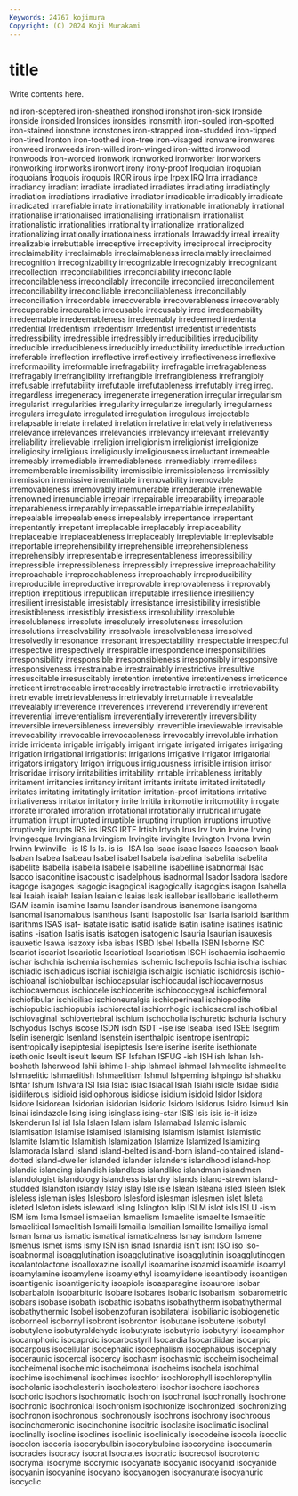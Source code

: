 ```yaml
---
Keywords: 24767 kojimura
Copyright: (C) 2024 Koji Murakami
---
```


# title

Write contents here.



nd iron-sceptered iron-sheathed ironshod ironshot iron-sick Ironside
ironside ironsided Ironsides ironsides ironsmith iron-souled iron-spotted iron-stained ironstone ironstones
iron-strapped iron-studded iron-tipped iron-tired Ironton iron-toothed iron-tree iron-visaged ironware ironwares
ironweed ironweeds iron-willed iron-winged iron-witted ironwood ironwoods iron-worded ironwork ironworked
ironworker ironworkers ironworking ironworks ironwort irony irony-proof Iroquoian iroquoian iroquoians
Iroquois iroquois IROR irous irpe Irpex IRQ Irra irradiance irradiancy
irradiant irradiate irradiated irradiates irradiating irradiatingly irradiation irradiations irradiative irradiator
irradicable irradicably irradicate irradicated irrarefiable irrate irrationability irrationable irrationably irrational
irrationalise irrationalised irrationalising irrationalism irrationalist irrationalistic irrationalities irrationality irrationalize irrationalized
irrationalizing irrationally irrationalness irrationals Irrawaddy irreal irreality irrealizable irrebuttable irreceptive
irreceptivity irreciprocal irreciprocity irreclaimability irreclaimable irreclaimableness irreclaimably irreclaimed irrecognition irrecognizability
irrecognizable irrecognizably irrecognizant irrecollection irreconcilabilities irreconcilability irreconcilable irreconcilableness irreconcilably irreconcile
irreconciled irreconcilement irreconciliability irreconciliable irreconciliableness irreconciliably irreconciliation irrecordable irrecoverable irrecoverableness
irrecoverably irrecuperable irrecurable irrecusable irrecusably irred irredeemability irredeemable irredeemableness irredeemably
irredeemed irredenta irredential Irredentism irredentism Irredentist irredentist irredentists irredressibility irredressible
irredressibly irreducibilities irreducibility irreducible irreducibleness irreducibly irreductibility irreductible irreduction irreferable
irreflection irreflective irreflectively irreflectiveness irreflexive irreformability irreformable irrefragability irrefragable irrefragableness
irrefragably irrefrangibility irrefrangible irrefrangibleness irrefrangibly irrefusable irrefutability irrefutable irrefutableness irrefutably
irreg irreg. irregardless irregeneracy irregenerate irregeneration irregular irregularism irregularist irregularities
irregularity irregularize irregularly irregularness irregulars irregulate irregulated irregulation irregulous irrejectable
irrelapsable irrelate irrelated irrelation irrelative irrelatively irrelativeness irrelevance irrelevances irrelevancies
irrelevancy irrelevant irrelevantly irreliability irrelievable irreligion irreligionism irreligionist irreligionize irreligiosity
irreligious irreligiously irreligiousness irreluctant irremeable irremeably irremediable irremediableness irremediably irremediless
irrememberable irremissibility irremissible irremissibleness irremissibly irremission irremissive irremittable irremovability irremovable
irremovableness irremovably irremunerable irrenderable irrenewable irrenowned irrenunciable irrepair irrepairable irreparability
irreparable irreparableness irreparably irrepassable irrepatriable irrepealability irrepealable irrepealableness irrepealably irrepentance
irrepentant irrepentantly irrepetant irreplacable irreplacably irreplaceability irreplaceable irreplaceableness irreplaceably irrepleviable
irreplevisable irreportable irreprehensibility irreprehensible irreprehensibleness irreprehensibly irrepresentable irrepresentableness irrepressibility irrepressible
irrepressibleness irrepressibly irrepressive irreproachability irreproachable irreproachableness irreproachably irreproducibility irreproducible irreproductive
irreprovable irreprovableness irreprovably irreption irreptitious irrepublican irreputable irresilience irresiliency irresilient
irresistable irresistably irresistance irresistibility irresistible irresistibleness irresistibly irresistless irresolubility irresoluble
irresolubleness irresolute irresolutely irresoluteness irresolution irresolutions irresolvability irresolvable irresolvableness irresolved
irresolvedly irresonance irresonant irrespectability irrespectable irrespectful irrespective irrespectively irrespirable irrespondence
irresponsibilities irresponsibility irresponsible irresponsibleness irresponsibly irresponsive irresponsiveness irrestrainable irrestrainably irrestrictive
irresultive irresuscitable irresuscitably irretention irretentive irretentiveness irreticence irreticent irretraceable irretraceably
irretractable irretractile irretrievability irretrievable irretrievableness irretrievably irreturnable irrevealable irrevealably irreverence
irreverences irreverend irreverendly irreverent irreverential irreverentialism irreverentially irreverently irreversibility irreversible
irreversibleness irreversibly irrevertible irreviewable irrevisable irrevocability irrevocable irrevocableness irrevocably irrevoluble
irrhation irride irridenta irrigable irrigably irrigant irrigate irrigated irrigates irrigating
irrigation irrigational irrigationist irrigations irrigative irrigator irrigatorial irrigators irrigatory Irrigon
irriguous irriguousness irrisible irrision irrisor Irrisoridae irrisory irritabilities irritability irritable
irritableness irritably irritament irritancies irritancy irritant irritants irritate irritated irritatedly
irritates irritating irritatingly irritation irritation-proof irritations irritative irritativeness irritator irritatory
irrite Irritila irritomotile irritomotility irrogate irrorate irrorated irroration irrotational irrotationally
irrubrical irrugate irrumation irrupt irrupted irruptible irrupting irruption irruptions irruptive
irruptively irrupts IRS irs IRSG IRTF Irtish Irtysh Irus Irv
Irvin Irvine Irving Irvingesque Irvingiana Irvingism Irvingite irvingite Irvington Irvona
Irwin Irwinn Irwinville -is IS Is Is. is is- ISA
Isa Isaac isaac Isaacs Isaacson Isaak Isaban Isabea Isabeau Isabel
isabel Isabela isabelina Isabelita isabelita isabelite Isabella isabella Isabelle Isabelline
isabelline isabnormal Isac Isacco isaconitine isacoustic isadelphous isadnormal Isador Isadora
Isadore isagoge isagoges isagogic isagogical isagogically isagogics isagon Isahella Isai
Isaiah isaiah Isaian Isaianic Isaias Isak isallobar isallobaric isallotherm ISAM
isamin isamine Isamu Isander isandrous isanemone isangoma isanomal isanomalous isanthous
Isanti isapostolic Isar Isaria isarioid isarithm isarithms ISAS isat- isatate
isatic isatid isatide isatin isatine isatines isatinic isatins -isation Isatis
isatis isatogen isatogenic Isauria Isaurian isauxesis isauxetic Isawa isazoxy isba
isbas ISBD Isbel Isbella ISBN Isborne ISC Iscariot iscariot Iscariotic
Iscariotical Iscariotism ISCH ischaemia ischaemic ischar ischchia ischemia ischemias ischemic
Ischepolis Ischia ischia ischiac ischiadic ischiadicus ischial ischialgia ischialgic ischiatic
ischidrosis ischio- ischioanal ischiobulbar ischiocapsular ischiocaudal ischiocavernosus ischiocavernous ischiocele ischiocerite
ischiococcygeal ischiofemoral ischiofibular ischioiliac ischioneuralgia ischioperineal ischiopodite ischiopubic ischiopubis ischiorectal
ischiorrhogic ischiosacral ischiotibial ischiovaginal ischiovertebral ischium ischocholia ischuretic ischuria ischury
Ischyodus Ischys iscose ISDN isdn ISDT -ise ise Iseabal ised
ISEE Isegrim Iselin isenergic Isenland Isenstein isenthalpic isentrope isentropic isentropically
isepiptesial isepiptesis Isere iserine iserite isethionate isethionic Iseult iseult Iseum
ISF Isfahan ISFUG -ish ISH ish Ishan Ish-bosheth Isherwood Ishii
ishime I-ship Ishmael ishmael Ishmaelite ishmaelite Ishmaelitic Ishmaelitish Ishmaelitism Ishmul
Ishpeming ishpingo ishshakku Ishtar Ishum Ishvara ISI Isia Isiac isiac
Isiacal Isiah Isiahi isicle Isidae isidia isidiiferous isidioid isidiophorous isidiose
isidium isidoid Isidor Isidora Isidore Isidorean Isidorian isidorian Isidoric Isidoro
Isidorus Isidro Isimud Isin Isinai isindazole Ising ising isinglass ising-star
ISIS Isis isis is-it isize Iskenderun Isl isl Isla Islaen
Islam islam Islamabad Islamic islamic Islamisation Islamise Islamised Islamising Islamism
Islamist Islamistic Islamite Islamitic Islamitish Islamization Islamize Islamized Islamizing Islamorada
Island island island-belted island-born island-contained island-dotted island-dweller islanded islander islanders
islandhood island-hop islandic islanding islandish islandless islandlike islandman islandmen islandologist
islandology islandress islandry islands island-strewn island-studded Islandton islandy Islay islay
Isle isle Islean Isleana isled Isleen Islek isleless isleman isles
Islesboro Islesford islesman islesmen islet Isleta isleted Isleton islets isleward
isling Islington Islip ISLM islot isls ISLU -ism ISM ism
Isma Ismael ismaelian Ismaelism Ismaelite ismaelite Ismaelitic Ismaelitical Ismaelitish Ismaili
Ismailia Ismailian Ismailite Ismailiya ismal Isman Ismarus ismatic ismatical ismaticalness
Ismay ismdom Ismene Ismenus Ismet isms ismy ISN isn isnad
Isnardia isn't isnt ISO iso iso- isoabnormal isoagglutination isoagglutinative isoagglutinin
isoagglutinogen isoalantolactone isoalloxazine isoallyl isoamarine isoamid isoamide isoamyl isoamylamine isoamylene
isoamylethyl isoamylidene isoantibody isoantigen isoantigenic isoantigenicity isoapiole isoasparagine isoaurore isobar
isobarbaloin isobarbituric isobare isobares isobaric isobarism isobarometric isobars isobase isobath
isobathic isobaths isobathytherm isobathythermal isobathythermic Isobel isobenzofuran isobilateral isobilianic isobiogenetic
isoborneol isobornyl isobront isobronton isobutane isobutene isobutyl isobutylene isobutyraldehyde isobutyrate
isobutyric isobutyryl isocamphor isocamphoric isocaproic isocarbostyril Isocardia Isocardiidae isocarpic isocarpous
isocellular isocephalic isocephalism isocephalous isocephaly isoceraunic isocercal isocercy isochasm isochasmic
isocheim isocheimal isocheimenal isocheimic isocheimonal isocheims isochela isochimal isochime isochimenal
isochimes isochlor isochlorophyll isochlorophyllin isocholanic isocholesterin isocholesterol isochor isochore isochores
isochoric isochors isochromatic isochron isochronal isochronally isochrone isochronic isochronical isochronism
isochronize isochronized isochronizing isochronon isochronous isochronously isochrons isochrony isochroous isocinchomeronic
isocinchonine isocitric isoclasite isoclimatic isoclinal isoclinally isocline isoclines isoclinic isoclinically
isocodeine isocola isocolic isocolon isocoria isocorybulbin isocorybulbine isocorydine isocoumarin isocracies
isocracy isocrat Isocrates isocratic isocreosol isocrotonic isocrymal isocryme isocrymic isocyanate
isocyanic isocyanid isocyanide isocyanin isocyanine isocyano isocyanogen isocyanurate isocyanuric isocyclic
